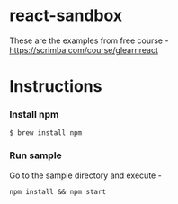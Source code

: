 # react-sandbox

These are the examples from free course - https://scrimba.com/course/glearnreact

# Instructions

### Install npm

```$ brew install npm ```

### Run sample 

Go to the sample directory and execute -

``` npm install && npm start ```
